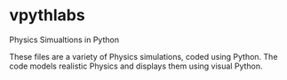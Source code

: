 # vpythlabs
Physics Simualtions in Python

These files are a variety of Physics simulations, coded using Python. The code models realistic Physics and displays them using visual Python.
